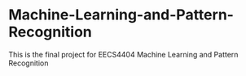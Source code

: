 # Machine-Learning-and-Pattern-Recognition
This is the final project for EECS4404 Machine Learning and Pattern Recognition

